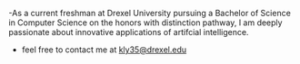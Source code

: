 -As a current freshman at Drexel University pursuing a Bachelor of Science in Computer Science on the honors with distinction pathway, I am deeply passionate about innovative applications of artifcial intelligence.
- feel free to contact me at kly35@drexel.edu

<!---
KristineYoo1/KristineYoo1 is a ✨ special ✨ repository because its `README.md` (this file) appears on your GitHub profile.
You can click the Preview link to take a look at your changes.
--->
